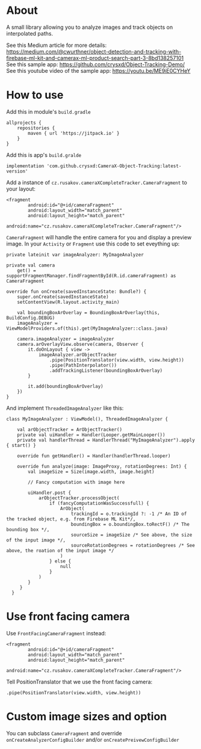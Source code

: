 # About
A small library allowing you to analyze images and track objects on interpolated paths.

See this Medium article for more details: https://medium.com/@cwurthner/object-detection-and-tracking-with-firebase-ml-kit-and-camerax-ml-product-search-part-3-8bd138257101  
See this sample app: https://github.com/crysxd/Object-Tracking-Demo/  
See this youtube video of the sample app: https://youtu.be/ME9iE0CYHeY  

# How to use

Add this in module's `build.gradle`
    
    allprojects {
        repositories {
            maven { url 'https://jitpack.io' }
        }
    }

Add this is app's `build.gralde`

    implementation 'com.github.crysxd:CameraX-Object-Tracking:latest-version'

Add a instance of `cz.rusakov.cameraXCompleteTracker.CameraFragment` to your layout:

    <fragment
            android:id="@+id/cameraFragment"
            android:layout_width="match_parent"
            android:layout_height="match_parent"
            android:name="cz.rusakov.cameraXCompleteTracker.CameraFragment"/>
            
`CameraFragment` will handle the entire camera for you and display a preview image. In your `Activity` or `Fragment` use this code to set eveything up:

    private lateinit var imageAnalyzer: MyImageAnalyzer

    private val camera
        get() = supportFragmentManager.findFragmentById(R.id.cameraFragment) as CameraFragment

    override fun onCreate(savedInstanceState: Bundle?) {
        super.onCreate(savedInstanceState)
        setContentView(R.layout.activity_main)

        val boundingBoxArOverlay = BoundingBoxArOverlay(this, BuildConfig.DEBUG)
        imageAnalyzer = ViewModelProviders.of(this).get(MyImageAnalyzer::class.java)

        camera.imageAnalyzer = imageAnalyzer
        camera.arOverlayView.observe(camera, Observer {
            it.doOnLayout { view ->
                imageAnalyzer.arObjectTracker
                    .pipe(PositionTranslator(view.width, view.height))
                    .pipe(PathInterpolator())
                    .addTrackingListener(boundingBoxArOverlay)
            }

            it.add(boundingBoxArOverlay)
        })
    }
    
And implement `ThreadedImageAnalyzer` like this:

    class MyImageAnalyzer : ViewModel(), ThreadedImageAnalyzer {

        val arObjectTracker = ArObjectTracker()
        private val uiHandler = Handler(Looper.getMainLooper())
        private val handlerThread = HandlerThread("MyImageAnalyzer").apply { start() }

        override fun getHandler() = Handler(handlerThread.looper)

        override fun analyze(image: ImageProxy, rotationDegrees: Int) {
            val imageSize = Size(image.width, image.height)

            // Fancy computation with image here

            uiHandler.post {
                arObjectTracker.processObject(
                    if (fancyComputationWasSuccessfull) {
                        ArObject(
                            trackingId = o.trackingId ?: -1 /* An ID of the tracked object, e.g. from Firebase ML Kit*/,
                            boundingBox = o.boundingBox.toRectF() /* The bounding box */,
                            sourceSize = imageSize /* See above, the size of the input image */,
                            sourceRotationDegrees = rotationDegrees /* See above, the roation of the input image */
                        )
                    } else {
                        null
                    }
                )
            }
         }   
      }

# Use front facing camera

Use `FrontFacingCameraFragment` instead:

    <fragment
            android:id="@+id/cameraFragment"
            android:layout_width="match_parent"
            android:layout_height="match_parent"
            android:name="cz.rusakov.cameraXCompleteTracker.CameraFragment"/>
            
Tell PositionTranslator that we use the front facing camera:

    .pipe(PositionTranslator(view.width, view.height))
    
# Custom image sizes and option

You can subclass `CameraFragment` and override `onCreateAnalyzerConfigBuilder` and/or `onCreatePreivewConfigBuilder`
